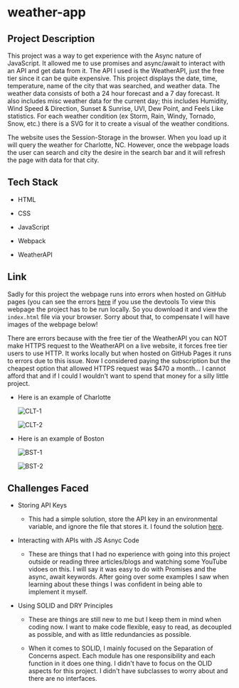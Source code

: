 # weather-app

## Project Description

This project was a way to get experience with the Async nature of JavaScript. It allowed me to use promises and async/await to interact with an API and get data from it. The API I used is the WeatherAPI, just the free tier since it can be quite expensive. This project displays the date, time, temperature, name of the city that was searched, and weather data. The weather data consists of both a 24 hour forecast and a 7 day forecast. It also includes misc weather data for the current day; this includes Humidity, Wind Speed & Direction, Sunset & Sunrise, UVI, Dew Point, and Feels Like statistics. For each weather condition (ex Storm, Rain, Windy, Tornado, Snow, etc.) there is a SVG for it to create a visual of the weather conditions.

The website uses the Session-Storage in the browser. When you load up it will query the weather for Charlotte, NC. However, once the webpage loads the user can search and city the desire in the search bar and it will refresh the page with data for that city.

## Tech Stack

* HTML

* CSS

* JavaScript

* Webpack

* WeatherAPI


## Link

Sadly for this project the webpage runs into errors when hosted on GitHub pages (you can see the errors [here](https://jhagg26.github.io/weather-app/) if you use the devtools To view this webpage the project has to be run locally. So you download it and view the `index.html` file via your browser. Sorry about that, to compensate I will have images of the webpage below! 

There are errors because with the free tier of the WeatherAPI you can NOT make HTTPS request to the WeatherAPI on a live website, it forces free tier users to use HTTP. It works locally but when hosted on GitHub Pages it runs to errors due to this issue. Now I considered paying the subscription but the cheapest option that allowed HTTPS request was $470 a month... I cannot afford that and if I could I wouldn't want to spend that money for a silly little project. 

* Here is an example of Charlotte  

  ![CLT-1](https://github.com/jhagg26/weather-app/assets/60297426/9341ed81-c123-435a-8669-c932690685a7)

	
  ![CLT-2](https://github.com/jhagg26/weather-app/assets/60297426/74811557-2817-4644-9dcf-8dab9a14bbb0)


* Here is an example of Boston
  
  ![BST-1](https://github.com/jhagg26/weather-app/assets/60297426/fcb492ef-af81-475a-b9ae-3813beebc6f5)


   
  ![BST-2](https://github.com/jhagg26/weather-app/assets/60297426/3dd0af70-a911-43f5-9e55-469335dd6e60)

## Challenges Faced

* Storing API Keys 
    * This had a simple solution, store the API key in an environmental variable, and ignore the file that stores it. I found the solution [here](https://www.learnhowtoprogram.com/intermediate-javascript/asynchrony-and-apis/protecting-api-keys).

* Interacting with APIs with JS Asnyc Code
    * These are things that I had no experience with going into this project outside or reading three articles/blogs and watching some YouTube vidoes on this. I will say it was easy to do with Promises and the async, await keywords. After going over some examples I saw when learning about these things I was confident in being able to implement it myself.

* Using SOLID and DRY Principles
    * These are things are still new to me but I keep them in mind when coding now. I want to make code flexible, easy to read, as decoupled as possible, and with as little redundancies as possible.

    * When it comes to SOLID, I mainly focused on the Separation of Concerns aspect. Each module has one responsibility and each function in it does one thing. I didn't have to focus on the OLID aspects for this project. I didn't have subclasses to worry about and there are no interfaces.
